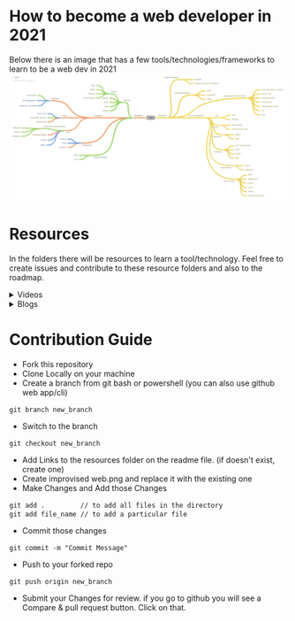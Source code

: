 # How to become a web developer in 2021

Below there is an image that has a few tools/technologies/frameworks to learn to be a web dev in 2021
![hello](web.png)

# Resources

In the folders there will be resources to learn a tool/technology.
Feel free to create issues and contribute to these resource folders and also to the roadmap.

<details>
    <summary> Videos </summary>
        <ol>
            <li><a href=[1]> Web Boost </a></li>
            <li><a href=[3]> Roadmap 2021 </a></li>
            <li><a href=[4]> Roadmap 2020 </a></li>
            <li><a href=[5]> Roadmap 2018 </a></li>
        </ol>
</details>

<details>
    <summary> Blogs </summary>
        <ol>
            <li><a href=[2]> Yearly Roadmap </a></li>
        </ol>
</details>

# Contribution Guide

- Fork this repository
- Clone Locally on your machine
- Create a branch from git bash or powershell (you can also use github web app/cli)

```
git branch new_branch
```

- Switch to the branch

```
git checkout new_branch
```

- Add Links to the resources folder on the readme file. (if doesn't exist, create one)
- Create improvised web.png and replace it with the existing one
- Make Changes and Add those Changes

```
git add .         // to add all files in the directory
git add file_name // to add a particular file
```

- Commit those changes

```
git commit -m "Commit Message"
```

- Push to your forked repo

```
git push origin new_branch
```

- Submit your Changes for review. if you go to github you will see a Compare & pull request button. Click on that.


[1]: https://youtu.be/o7AowuYQH8E

[2]: http://blog.devskill.com/preparation-for-computer-science-students/#page:~:text=%E0%A6%AF%E0%A6%BE%E0%A6%B0%E0%A6%BE%20%E0%A6%93%E0%A7%9F%E0%A7%87%E0%A6%AC%20%E0%A6%A1%E0%A7%87%E0%A6%AD%E0%A7%87%E0%A6%B2%E0%A6%AA%E0%A6%BE%E0%A6%B0%20%E0%A6%B9%E0%A6%A4%E0%A7%87%20%E0%A6%9A%E0%A6%BE%E0%A6%A8%20%E0%A6%A4%E0%A6%BE%E0%A6%B0%E0%A6%BE%20%E0%A6%95%E0%A6%BF%20%E0%A6%95%E0%A6%BF%20%E0%A6%B6%E0%A6%BF%E0%A6%96%E0%A6%AC%E0%A7%87%E0%A6%A8%2C%20%E0%A6%95%E0%A6%96%E0%A6%A8%20%E0%A6%B6%E0%A6%BF%E0%A6%96%E0%A6%AC%E0%A7%87%E0%A6%A8%E0%A5%A4

[3]: https://youtu.be/Mo-xpbvPCho

[4]: https://youtu.be/iPn31qRmb1A

[5]: https://youtu.be/6mIb0W6_dIY